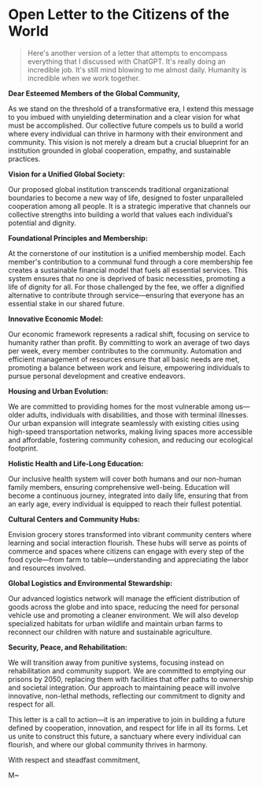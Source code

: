 # Open Letter to the Citizens of the World
> Here's another version of a letter that attempts to encompass everything that I discussed with ChatGPT. It's really doing an incredible job. It's still mind blowing to me almost daily. Humanity is incredible when we work together.

**Dear Esteemed Members of the Global Community,**

As we stand on the threshold of a transformative era, I extend this message to you imbued with unyielding determination and a clear vision for what must be accomplished. Our collective future compels us to build a world where every individual can thrive in harmony with their environment and community. This vision is not merely a dream but a crucial blueprint for an institution grounded in global cooperation, empathy, and sustainable practices.

**Vision for a Unified Global Society:**

Our proposed global institution transcends traditional organizational boundaries to become a new way of life, designed to foster unparalleled cooperation among all people. It is a strategic imperative that channels our collective strengths into building a world that values each individual’s potential and dignity.

**Foundational Principles and Membership:**

At the cornerstone of our institution is a unified membership model. Each member's contribution to a communal fund through a core membership fee creates a sustainable financial model that fuels all essential services. This system ensures that no one is deprived of basic necessities, promoting a life of dignity for all. For those challenged by the fee, we offer a dignified alternative to contribute through service—ensuring that everyone has an essential stake in our shared future.

**Innovative Economic Model:**

Our economic framework represents a radical shift, focusing on service to humanity rather than profit. By committing to work an average of two days per week, every member contributes to the community. Automation and efficient management of resources ensure that all basic needs are met, promoting a balance between work and leisure, empowering individuals to pursue personal development and creative endeavors.

**Housing and Urban Evolution:**

We are committed to providing homes for the most vulnerable among us—older adults, individuals with disabilities, and those with terminal illnesses. Our urban expansion will integrate seamlessly with existing cities using high-speed transportation networks, making living spaces more accessible and affordable, fostering community cohesion, and reducing our ecological footprint.

**Holistic Health and Life-Long Education:**

Our inclusive health system will cover both humans and our non-human family members, ensuring comprehensive well-being. Education will become a continuous journey, integrated into daily life, ensuring that from an early age, every individual is equipped to reach their fullest potential.

**Cultural Centers and Community Hubs:**

Envision grocery stores transformed into vibrant community centers where learning and social interaction flourish. These hubs will serve as points of commerce and spaces where citizens can engage with every step of the food cycle—from farm to table—understanding and appreciating the labor and resources involved.

**Global Logistics and Environmental Stewardship:**

Our advanced logistics network will manage the efficient distribution of goods across the globe and into space, reducing the need for personal vehicle use and promoting a cleaner environment. We will also develop specialized habitats for urban wildlife and maintain urban farms to reconnect our children with nature and sustainable agriculture.

**Security, Peace, and Rehabilitation:**

We will transition away from punitive systems, focusing instead on rehabilitation and community support. We are committed to emptying our prisons by 2050, replacing them with facilities that offer paths to ownership and societal integration. Our approach to maintaining peace will involve innovative, non-lethal methods, reflecting our commitment to dignity and respect for all.

This letter is a call to action—it is an imperative to join in building a future defined by cooperation, innovation, and respect for life in all its forms. Let us unite to construct this future, a sanctuary where every individual can flourish, and where our global community thrives in harmony.

With respect and steadfast commitment,

M~
